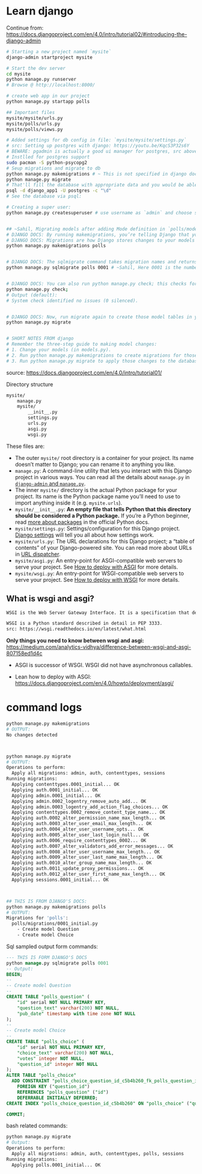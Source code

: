 # Learn django

Continue from: https://docs.djangoproject.com/en/4.0/intro/tutorial02/#introducing-the-django-admin

```bash
# Starting a new project named `mysite`
django-admin startproject mysite

# Start the dev server
cd mysite
python manage.py runserver
# Browse @ http://localhost:8000/

# create web app in our project
python manage.py startapp polls

## Important files
mysite/mysite/urls.py
mysite/polls/urls.py
mysite/polls/views.py

# Added settings for db config in file: `mysite/mysite/settings.py`
# src: Setting up postgres with django: https://youtu.be/KqcS3P32s6Y
# BEWARE: pgadmin is actually a good ui manager for postgres, src above^^.
# Instlled for postgres support
sudo pacman -S python-psycopg2
# Seup migrations and migrate to db
python manage.py makemigrations # ~ This is not specified in django docs though.
python manage.py migrate
# That'll fill the database with appropriate data and you would be able to see lots of tables created by command:
psql -d django_app1 -U postgres -c "\d"
# See the database via psql:

# Creating a super user:
python manage.py createsuperuser # use username as `admin` and choose some passwd.


## ~Sahil, Migrating models after adding Mode definition in `polls/models.py` and adding `polls` app i.e., `polls.apps.PollsConfig` to array i.e., `INSTALLED_APPS` in `mysite/settings.py`.
# DJANGO DOCS: By running makemigrations, you’re telling Django that you’ve made some changes to your models (in this case, you’ve made new ones) and that you’d like the changes to be stored as a migration.
# DJANGO DOCS: Migrations are how Django stores changes to your models (and thus your database schema) - they’re files on disk. You can read the migration for your new model if you like; it’s the file polls/migrations/0001_initial.py. Don’t worry, you’re not expected to read them every time Django makes one, but they’re designed to be human-editable in case you want to manually tweak how Django changes things.
python manage.py makemigrations polls


# DJANGO DOCS: The sqlmigrate command takes migration names and returns their SQL:
python manage.py sqlmigrate polls 0001 # ~Sahil, Here 0001 is the number on the filenames in `polls/migrations/` directory.


# DJANGO DOCS: You can also run python manage.py check; this checks for any problems in your  without making migrations or touching the database.
python manage.py check;
# Output (default):
# System check identified no issues (0 silenced).


# DJANGO DOCS: Now, run migrate again to create those model tables in your database. The migrate command takes all the migrations that haven’t been applied (Django tracks which ones are applied using a special table in your database called django_migrations) and runs them against your database - essentially, synchronizing the changes you made to your models with the schema in the database.
python manage.py migrate


# SHORT NOTES FROM django
# Remember the three-step guide to making model changes:
# 1. Change your models (in models.py).
# 2. Run python manage.py makemigrations to create migrations for those changes
# 3. Run python manage.py migrate to apply those changes to the database.
```

source: https://docs.djangoproject.com/en/4.0/intro/tutorial01/

Directory structure

```txt
mysite/
    manage.py
    mysite/
        __init__.py
        settings.py
        urls.py
        asgi.py
        wsgi.py
```

These files are:

- The outer `mysite/` root directory is a container for your project. Its name doesn’t matter to Django; you can rename it to anything you like.
- `manage.py`: A command-line utility that lets you interact with this Django project in various ways. You can read all the details about `manage.py` in [`django-admin` and `manage.py`](https://docs.djangoproject.com/en/4.0/ref/django-admin/).
- The inner `mysite/` directory is the actual Python package for your project. Its name is the Python package name you’ll need to use to import anything inside it (e.g. `mysite.urls`).
- `mysite/__init__.py`: **An empty file that tells Python that this directory should be considered a Python package.** If you’re a Python beginner, read [more about packages](https://docs.python.org/3/tutorial/modules.html#tut-packages) in the official Python docs.
- `mysite/settings.py`: Settings/configuration for this Django project. [Django settings](https://docs.djangoproject.com/en/4.0/topics/settings/) will tell you all about how settings work.
- `mysite/urls.py`: The URL declarations for this Django project; a “table of contents” of your Django-powered site. You can read more about URLs in [URL dispatcher](https://docs.djangoproject.com/en/4.0/topics/http/urls/).
- `mysite/asgi.py`: An entry-point for ASGI-compatible web servers to serve your project. See [How to deploy with ASGI](https://docs.djangoproject.com/en/4.0/howto/deployment/asgi/) for more details.
- `mysite/wsgi.py`: An entry-point for WSGI-compatible web servers to serve your project. See [How to deploy with WSGI](https://docs.djangoproject.com/en/4.0/howto/deployment/wsgi/) for more details.

## What is wsgi and asgi?

```txt
WSGI is the Web Server Gateway Interface. It is a specification that describes how a web server communicates with web applications, and how web applications can be chained together to process one request.

WSGI is a Python standard described in detail in PEP 3333.
src: https://wsgi.readthedocs.io/en/latest/what.html
```

**Only things you need to know between wsgi and asgi:** https://medium.com/analytics-vidhya/difference-between-wsgi-and-asgi-807158ed1d4c

- ASGI is successor of WSGI. WSGI did not have asynchronous callables.

- Lean how to deploy with ASGI: https://docs.djangoproject.com/en/4.0/howto/deployment/asgi/

# command logs

```bash
python manage.py makemigrations
# OUTPUT:
No changes detected



python manage.py migrate
# OUTPUT:
Operations to perform:
  Apply all migrations: admin, auth, contenttypes, sessions
Running migrations:
  Applying contenttypes.0001_initial... OK
  Applying auth.0001_initial... OK
  Applying admin.0001_initial... OK
  Applying admin.0002_logentry_remove_auto_add... OK
  Applying admin.0003_logentry_add_action_flag_choices... OK
  Applying contenttypes.0002_remove_content_type_name... OK
  Applying auth.0002_alter_permission_name_max_length... OK
  Applying auth.0003_alter_user_email_max_length... OK
  Applying auth.0004_alter_user_username_opts... OK
  Applying auth.0005_alter_user_last_login_null... OK
  Applying auth.0006_require_contenttypes_0002... OK
  Applying auth.0007_alter_validators_add_error_messages... OK
  Applying auth.0008_alter_user_username_max_length... OK
  Applying auth.0009_alter_user_last_name_max_length... OK
  Applying auth.0010_alter_group_name_max_length... OK
  Applying auth.0011_update_proxy_permissions... OK
  Applying auth.0012_alter_user_first_name_max_length... OK
  Applying sessions.0001_initial... OK



## THIS IS FROM DJANGO'S DOCS:
python manage.py makemigrations polls
# OUTPUT:
Migrations for 'polls':
  polls/migrations/0001_initial.py
    - Create model Question
    - Create model Choice

```

Sql sampled output form commands:

```sql
--- THIS IS FORM DJANGO'S DOCS
python manage.py sqlmigrate polls 0001
-- Output:
BEGIN;
--
-- Create model Question
--
CREATE TABLE "polls_question" (
    "id" serial NOT NULL PRIMARY KEY,
    "question_text" varchar(200) NOT NULL,
    "pub_date" timestamp with time zone NOT NULL
);
--
-- Create model Choice
--
CREATE TABLE "polls_choice" (
    "id" serial NOT NULL PRIMARY KEY,
    "choice_text" varchar(200) NOT NULL,
    "votes" integer NOT NULL,
    "question_id" integer NOT NULL
);
ALTER TABLE "polls_choice"
  ADD CONSTRAINT "polls_choice_question_id_c5b4b260_fk_polls_question_id"
    FOREIGN KEY ("question_id")
    REFERENCES "polls_question" ("id")
    DEFERRABLE INITIALLY DEFERRED;
CREATE INDEX "polls_choice_question_id_c5b4b260" ON "polls_choice" ("question_id");

COMMIT;
```

bash related commands:

```bash
python manage.py migrate
# Output:
Operations to perform:
  Apply all migrations: admin, auth, contenttypes, polls, sessions
Running migrations:
  Applying polls.0001_initial... OK
```
